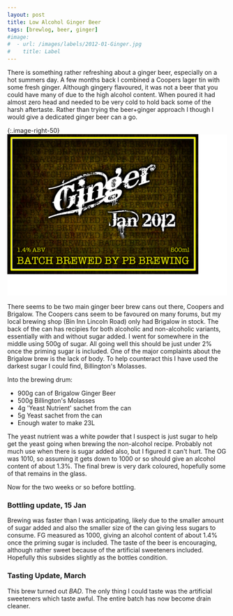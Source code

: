 ```yaml
---
layout: post
title: Low Alcohol Ginger Beer
tags: [brewlog, beer, ginger]
#image: 
#  - url: /images/labels/2012-01-Ginger.jpg
#    title: Label
---
```


There is something rather refreshing about a ginger beer, especially on a hot summers day.  A few months back I combined a Coopers lager tin with some fresh ginger.  Although gingery flavoured, it was not a beer that you could have many of due to the high alcohol content.  When poured it had almost zero head and needed to be very cold to hold back some of the harsh aftertaste.  Rather than trying the beer+ginger approach I though I would give a dedicated ginger beer can a go.

{:.image-right-50}
![Label](/images/labels/2012-01-Ginger.jpg)

There seems to be two main ginger beer brew cans out there, Coopers and Brigalow.  The Coopers cans seem to be favoured on many forums, but my local brewing shop (Bin Inn Lincoln Road) only had Brigalow in stock.  The back of the can has recipies for both alcoholic and non-alcoholic variants, essentially with and without sugar added.  I went for somewhere in the middle using 500g of sugar.  All going well this should be just under 2% once the priming sugar is included.  One of the major complaints about the Brigalow brew is the lack of body.  To help counteract this I have used the darkest sugar I could find, Billington's Molasses.

Into the brewing drum:
- 900g can of Brigalow Ginger Beer
- 500g Billington's Molasses
- 4g 'Yeast Nutrient' sachet from the can
- 5g Yeast sachet from the can
- Enough water to make 23L

The yeast nutrient was a white powder that I suspect is just sugar to help get the yeast going when brewing the non-alcohol recipe.  Probably not much use when there is sugar added also, but I figured it can't hurt.  The OG was 1010, so assuming it gets down to 1000 or so should give an alcohol content of about 1.3%.  The final brew is very dark coloured, hopefully some of that remains in the glass.

Now for the two weeks or so before bottling.

### Bottling update, 15 Jan

Brewing was faster than I was anticipating, likely due to the smaller amount of sugar added and also the smaller size of the can giving less sugars to consume.  FG measured as 1000, giving an alcohol content of about 1.4% once the priming sugar is included.  The taste of the beer is encouraging, although rather sweet because of the artificial sweeteners included.  Hopefully this subsides slightly as the bottles condition.

### Tasting Update, March

This brew turned out *BAD*.  The only thing I could taste was the artificial sweeteners which taste awful.  The entire batch has now become drain cleaner.
